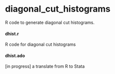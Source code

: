 # diagonal_cut_histograms
R code to generate diagonal cut histograms. 
#### dhist.r
R code for diagonal cut histograms
#### dhist.ado
[in progress] a translate from R to Stata

